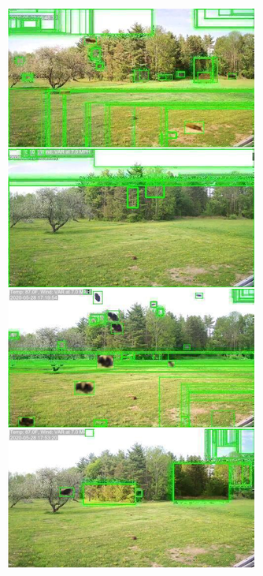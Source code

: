 ![20200528-161920-164925](in/20200528/20200528-161920-164925_0_.jpg)
![20200528-164930-171935](in/20200528/20200528-164930-171935_0_.jpg)
![20200528-171940-174945](in/20200528/20200528-171940-174945_0_.jpg)
![20200528-174950-181955](in/20200528/20200528-174950-181955_0_.jpg)
